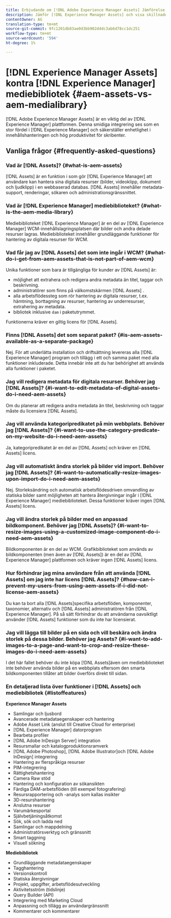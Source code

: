 ```yaml
---
title: Erbjudande om [!DNL Adobe Experience Manager Assets] Jämförelse och mediebibliotek.
description: Jämför [!DNL Experience Manager Assets] och visa skillnaderna i mediebibliotek.
contentOwner: AG
translation-type: tm+mt
source-git-commit: 9fc1201db83ae0d3bb902d4dc3ab6d78cc1dc251
workflow-type: tm+mt
source-wordcount: '594'
ht-degree: 1%

---
```



# [!DNL Experience Manager Assets] kontra [!DNL Experience Manager] mediebibliotek {#aem-assets-vs-aem-medialibrary}

[!DNL Adobe Experience Manager Assets] är en viktig del av [!DNL Experience Manager] plattformen. Denna smidiga integrering ses som en stor fördel i [!DNL Experience Manager] och säkerställer enhetlighet i innehållshanteringen och hög produktivitet för skribenter.

## Vanliga frågor {#frequently-asked-questions}

### Vad är [!DNL Assets]? {#what-is-aem-assets}

[!DNL Assets] är en funktion i som gör [!DNL Experience Manager] att användare kan hantera sina digitala resurser (bilder, videoklipp, dokument och ljudklipp) i en webbaserad databas. [!DNL Assets] innehåller metadata-support, renderingar, sökaren och administrationsgränssnittet.

### Vad är [!DNL Experience Manager] mediebiblioteket? {#what-is-the-aem-media-library}

Mediebiblioteket [!DNL Experience Manager] är en del av [!DNL Experience Manager] WCM-innehållslagringsplatsen där bilder och andra delade resurser lagras. Mediebiblioteket innehåller grundläggande funktioner för hantering av digitala resurser för WCM.

### Vad får jag av [!DNL Assets] det som inte ingår i WCM? {#what-do-i-get-from-aem-assets-that-is-not-part-of-aem-wcm}

Unika funktioner som bara är tillgängliga för kunder av [!DNL Assets] är:

* möjlighet att extrahera och redigera andra metadata än titel, taggar och beskrivning.
* administratörer som finns på välkomstskärmen [!DNL Assets] .
* alla arbetsflödessteg som rör hantering av digitala resurser, t.ex. hämtning, borttagning av resurser, hantering av underresurser, extrahering av metadata.
* bibliotek inklusive `dam` i paketutrymmet.

Funktionerna kräver en giltig licens för [!DNL Assets].

### Finns [!DNL Assets] det som separat paket? {#is-aem-assets-available-as-a-separate-package}

Nej. För att underlätta installation och driftsättning levereras alla [!DNL Experience Manager] program och tillägg i ett och samma paket med alla funktioner inkluderade. Detta innebär inte att du har behörighet att använda alla funktioner i paketet.

### Jag vill redigera metadata för digitala resurser. Behöver jag [!DNL Assets]? {#i-want-to-edit-metadata-of-digital-assets-do-i-need-aem-assets}

Om du planerar att redigera andra metadata än titel, beskrivning och taggar måste du licensiera [!DNL Assets].

### Jag vill använda kategoripredikatet på min webbplats. Behöver jag [!DNL Assets]? {#i-want-to-use-the-category-predicate-on-my-website-do-i-need-aem-assets}

Ja, kategoripredikatet är en del av [!DNL Assets] och kräver en [!DNL Assets] licens.

### Jag vill automatiskt ändra storlek på bilder vid import. Behöver jag [!DNL Assets]? {#i-want-to-automatically-resize-images-upon-import-do-i-need-aem-assets}

Nej. Storleksändring och automatisk arbetsflödesdriven omvandling av statiska bilder samt möjligheten att hantera återgivningar ingår i [!DNL Experience Manager] mediebiblioteket. Dessa funktioner kräver ingen [!DNL Assets] licens.

### Jag vill ändra storlek på bilder med en anpassad bildkomponent. Behöver jag [!DNL Assets]? {#i-want-to-resize-images-using-a-customized-image-component-do-i-need-aem-assets}

Bildkomponenten är en del av WCM. Grafikbiblioteket som används av bildkomponenten (men även av [!DNL Assets]) är en del av [!DNL Experience Manager] plattformen och kräver ingen [!DNL Assets] licens.

### Hur förhindrar jag mina användare från att använda [!DNL Assets] om jag inte har licens [!DNL Assets]? {#how-can-i-prevent-my-users-from-using-aem-assets-if-i-did-not-license-aem-assets}

Du kan ta bort alla [!DNL Assets]specifika arbetsflöden, komponenter, taxonomier, alternativ och [!DNL Assets] administratören från [!DNL Experience Manager]. På så sätt förhindrar du att användarna oavsiktligt använder [!DNL Assets] funktioner som du inte har licensierat.

### Jag vill lägga till bilder på en sida och vill beskära och ändra storlek på dessa bilder. Behöver jag Assets? {#i-want-to-add-images-to-a-page-and-want-to-crop-and-resize-these-images-do-i-need-aem-assets}

I det här fallet behöver du inte köpa [!DNL Assets]även om mediebiblioteket inte behöver använda bilder på en webbplats eftersom den smarta bildkomponenten tillåter att bilder överförs direkt till sidan.

### En detaljerad lista över funktioner i [!DNL Assets] och mediebibliotek {#listoffeatures}

**Experience Manager Assets**

* Samlingar och ljusbord
* Avancerade metadataegenskaper och hantering
* Adobe Asset Link (anslut till Creative Cloud for enterprise)
* [!DNL Experience Manager] datorprogram
* Bearbeta profiler
* [!DNL Adobe InDesign Server] integration
* Resursmallar och katalogproduktionsramverk
* [!DNL Adobe Photoshop], [!DNL Adobe Illustrator]och [!DNL Adobe InDesign] integrering
* Hantering av flerspråkiga resurser
* PIM-integrering
* Rättighetshantering
* Camera Raw stöd
* Hantering och konfiguration av sökansikten
* Färdiga DAM-arbetsflöden (till exempel fotografering)
* Resursrapportering och -analys som kallas insikter
* 3D-resurshantering
* Anslutna resurser
* Varumärkesportal
* Självbetjäningsåtkomst
* Sök, sök och ladda ned
* Samlingar och mappdelning
* Administratörsverktyg och gränssnitt
* Smart taggning
* Visuell sökning

**Mediebibliotek**

* Grundläggande metadataegenskaper
* Tagghantering
* Versionskontroll
* Statiska återgivningar
* Projekt, uppgifter, arbetsflödesutveckling
* Aktivitetsström (tidslinje)
* Query Builder (API)
* Integrering med Marketing Cloud
* Anpassning och tillägg av användargränssnitt
* Kommentarer och kommentarer
